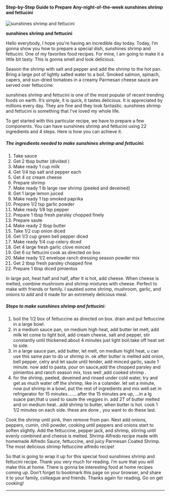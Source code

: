             

#### Step-by-Step Guide to Prepare Any-night-of-the-week sunshines shrimp and fettucini

![sunshines shrimp and fettucini](https://img-global.cpcdn.com/recipes/5679783637680128/751x532cq70/sunshines-shrimp-and-fettucini-recipe-main-photo.jpg)

**sunshines shrimp and fettucini**

Hello everybody, I hope you’re having an incredible day today. Today, I’m gonna show you how to prepare a special dish, sunshines shrimp and fettucini. One of my favorites food recipes. For mine, I am going to make it a little bit tasty. This is gonna smell and look delicious.

Season the shrimp with salt and pepper and add the shrimp to the hot pan. Bring a large pot of lightly salted water to a boil. Smoked salmon, spinach, capers, and sun-dried tomatoes in a creamy Parmesan cheese sauce are served over fettuccine.

sunshines shrimp and fettucini is one of the most popular of recent trending foods on earth. It’s simple, it is quick, it tastes delicious. It is appreciated by millions every day. They are fine and they look fantastic. sunshines shrimp and fettucini is something that I’ve loved my whole life.

To get started with this particular recipe, we have to prepare a few components. You can have sunshines shrimp and fettucini using 22 ingredients and 4 steps. Here is how you can achieve it.

##### The ingredients needed to make sunshines shrimp and fettucini:

1.  Take sauce
2.  Get 2 tbsp butter (divided )
3.  Make ready 1 cup milk
4.  Get 1/4 tsp salt and pepper each
5.  Get 4 oz cream cheese
6.  Prepare shrimp
7.  Make ready 1 lb large raw shrimp (peeled and deveined)
8.  Get 1 large lemon juiced
9.  Make ready 1 tsp smoked paprika
10.  Prepare 1/2 tsp garlic powder
11.  Make ready 1/8 tsp pepper
12.  Prepare 1 tbsp fresh parsley chopped finely
13.  Prepare saute
14.  Make ready 2 tbsp butter
15.  Take 1/2 cup onion diced
16.  Get 1/3 cup green bell pepper diced
17.  Make ready 1/4 cup celery diced
18.  Get 4 large fresh garlic clove minced
19.  Get 6 oz fettucini cook as directed on box
20.  Make ready 1/2 envelope ranch dressing season powder mix
21.  Get 2 tbsp fresh parsley chopped fine
22.  Prepare 1 tbsp diced pimientos

In large pot, heat half and half, after it is hot, add cheese. When cheese is melted, combine mushroom and shrimp mixtures with cheese. Perfect to make with friends or family. I sautéed some shrimp, mushroom, garlic, and onions to add and it made for an extremely delicious meal.

##### Steps to make sunshines shrimp and fettucini:

1.  boil the 1/2 box of fettuccine as directed on box. drain and put fettuccine in a large bowl.
2.  in a medium sauce pan, on medium high heat, add butter let melt, add milk let come to light boil, add cream cheese, salt and pepper, stir constantly until thickened.about 4 minutes just light boil.take off heat set to side.
3.  in a large sauce pan, add butter, let melt, on medium hight heat, u can use this same pan to do ur shrimp in. ok after butter is melted add onion, bell pepper, celry and let saute until tender, add minced garlic, saute 1 minute. now add to pasta, pour on sauce,add the chopped parsley and pimientos and ranch season mix, toss well ,add cooked shrimp .
4.  for the shrimp, peeled, deveined and rinsed under cold water, try and get as much water off the shrimp, like in a colander. let set a minute, now put shrimp in a bowl, put the rest of ingredients and mix well.set in refrigerator for 15 minutes……..after the 15 minutes are up, …in a lg suace pan,that u used to saute the veggies in. add 2T of butter melted and on medium heat…add shrimp to butter, when butter is hot. cook 1 1/2 minutes on each side. these are done , you want to do these last.

Cook the shrimp until pink, then remove from pan. Next add onions, peppers, cumin, chili powder, cooking until peppers and onions start to soften slightly. Add the fettuccine, pepper jack, and shrimp, stirring until evenly combined and cheese is melted. Shrimp Alfredo recipe made with homemade Alfredo Sauce, fettuccine, and juicy Parmesan Coated Shrimp. The most delicious shrimp fettuccine alfredo recipe!

So that is going to wrap it up for this special food sunshines shrimp and fettucini recipe. Thank you very much for reading. I’m sure that you will make this at home. There is gonna be interesting food at home recipes coming up. Don’t forget to bookmark this page on your browser, and share it to your family, colleague and friends. Thanks again for reading. Go on get cooking!

* * *
